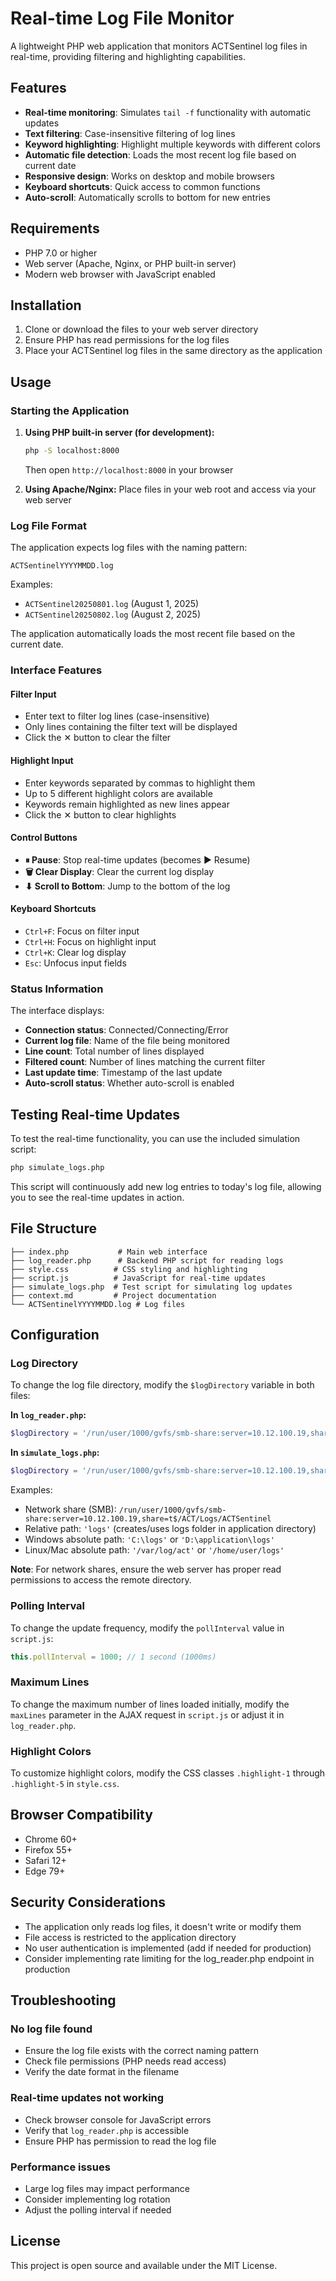 # Real-time Log File Monitor

A lightweight PHP web application that monitors ACTSentinel log files in real-time, providing filtering and highlighting capabilities.

## Features

- **Real-time monitoring**: Simulates `tail -f` functionality with automatic updates
- **Text filtering**: Case-insensitive filtering of log lines
- **Keyword highlighting**: Highlight multiple keywords with different colors
- **Automatic file detection**: Loads the most recent log file based on current date
- **Responsive design**: Works on desktop and mobile browsers
- **Keyboard shortcuts**: Quick access to common functions
- **Auto-scroll**: Automatically scrolls to bottom for new entries

## Requirements

- PHP 7.0 or higher
- Web server (Apache, Nginx, or PHP built-in server)
- Modern web browser with JavaScript enabled

## Installation

1. Clone or download the files to your web server directory
2. Ensure PHP has read permissions for the log files
3. Place your ACTSentinel log files in the same directory as the application

## Usage

### Starting the Application

1. **Using PHP built-in server (for development):**
   ```bash
   php -S localhost:8000
   ```
   Then open `http://localhost:8000` in your browser

2. **Using Apache/Nginx:**
   Place files in your web root and access via your web server

### Log File Format

The application expects log files with the naming pattern:
```
ACTSentinelYYYYMMDD.log
```

Examples:
- `ACTSentinel20250801.log` (August 1, 2025)
- `ACTSentinel20250802.log` (August 2, 2025)

The application automatically loads the most recent file based on the current date.

### Interface Features

#### Filter Input
- Enter text to filter log lines (case-insensitive)
- Only lines containing the filter text will be displayed
- Click the ✕ button to clear the filter

#### Highlight Input
- Enter keywords separated by commas to highlight them
- Up to 5 different highlight colors are available
- Keywords remain highlighted as new lines appear
- Click the ✕ button to clear highlights

#### Control Buttons
- **⏸ Pause**: Stop real-time updates (becomes ▶ Resume)
- **🗑 Clear Display**: Clear the current log display
- **⬇ Scroll to Bottom**: Jump to the bottom of the log

#### Keyboard Shortcuts
- `Ctrl+F`: Focus on filter input
- `Ctrl+H`: Focus on highlight input
- `Ctrl+K`: Clear log display
- `Esc`: Unfocus input fields

### Status Information

The interface displays:
- **Connection status**: Connected/Connecting/Error
- **Current log file**: Name of the file being monitored
- **Line count**: Total number of lines displayed
- **Filtered count**: Number of lines matching the current filter
- **Last update time**: Timestamp of the last update
- **Auto-scroll status**: Whether auto-scroll is enabled

## Testing Real-time Updates

To test the real-time functionality, you can use the included simulation script:

```bash
php simulate_logs.php
```

This script will continuously add new log entries to today's log file, allowing you to see the real-time updates in action.

## File Structure

```
├── index.php           # Main web interface
├── log_reader.php      # Backend PHP script for reading logs
├── style.css          # CSS styling and highlighting
├── script.js          # JavaScript for real-time updates
├── simulate_logs.php  # Test script for simulating log updates
├── context.md         # Project documentation
└── ACTSentinelYYYYMMDD.log # Log files
```

## Configuration

### Log Directory
To change the log file directory, modify the `$logDirectory` variable in both files:

**In `log_reader.php`:**
```php
$logDirectory = '/run/user/1000/gvfs/smb-share:server=10.12.100.19,share=t$/ACT/Logs/ACTSentinel';
```

**In `simulate_logs.php`:**
```php
$logDirectory = '/run/user/1000/gvfs/smb-share:server=10.12.100.19,share=t$/ACT/Logs/ACTSentinel';
```

Examples:
- Network share (SMB): `/run/user/1000/gvfs/smb-share:server=10.12.100.19,share=t$/ACT/Logs/ACTSentinel`
- Relative path: `'logs'` (creates/uses logs folder in application directory)
- Windows absolute path: `'C:\logs'` or `'D:\application\logs'`
- Linux/Mac absolute path: `'/var/log/act'` or `'/home/user/logs'`

**Note**: For network shares, ensure the web server has proper read permissions to access the remote directory.

### Polling Interval
To change the update frequency, modify the `pollInterval` value in `script.js`:
```javascript
this.pollInterval = 1000; // 1 second (1000ms)
```

### Maximum Lines
To change the maximum number of lines loaded initially, modify the `maxLines` parameter in the AJAX request in `script.js` or adjust it in `log_reader.php`.

### Highlight Colors
To customize highlight colors, modify the CSS classes `.highlight-1` through `.highlight-5` in `style.css`.

## Browser Compatibility

- Chrome 60+
- Firefox 55+
- Safari 12+
- Edge 79+

## Security Considerations

- The application only reads log files, it doesn't write or modify them
- File access is restricted to the application directory
- No user authentication is implemented (add if needed for production)
- Consider implementing rate limiting for the log_reader.php endpoint in production

## Troubleshooting

### No log file found
- Ensure the log file exists with the correct naming pattern
- Check file permissions (PHP needs read access)
- Verify the date format in the filename

### Real-time updates not working
- Check browser console for JavaScript errors
- Verify that `log_reader.php` is accessible
- Ensure PHP has permission to read the log file

### Performance issues
- Large log files may impact performance
- Consider implementing log rotation
- Adjust the polling interval if needed

## License

This project is open source and available under the MIT License.
